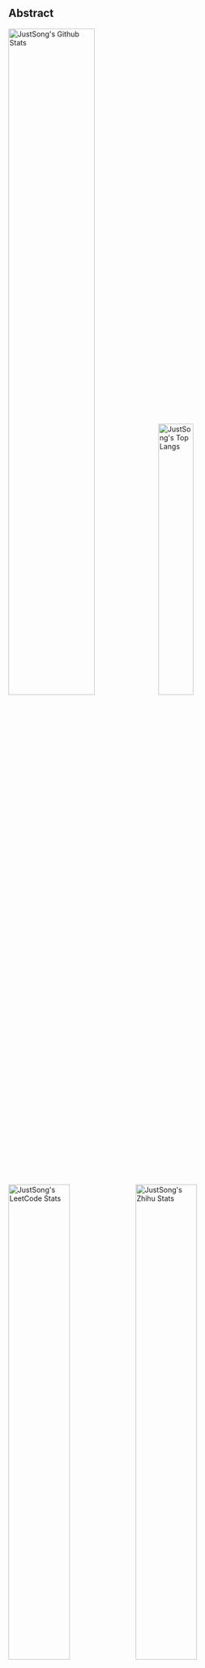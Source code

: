 ## Abstract
<p>
  <img src="https://github-readme-stats.vercel.app/api?username=songquanpeng&show_icons=true&hide_border=true" alt="JustSong's Github Stats" width="58%" />
  <img src="https://github-readme-stats.vercel.app/api/top-langs/?username=songquanpeng&layout=compact&hide_border=true&langs_count=10" alt="JustSong's Top Langs" width="37%" /> 
</p>

<p>
  <img src="https://stats.justsong.cn/api/leetcode/?username=quanpeng&theme=light" alt="JustSong's LeetCode Stats" width="49%" />
  <img src="https://stats.justsong.cn/api/zhihu/?username=songwonderful&theme=light" alt="JustSong's Zhihu Stats" width="49%" /> 
</p>

*Cards provided by [https://github.com/songquanpeng/stats-cards](https://github.com/songquanpeng/stats-cards).*

## Top Projects
|Project|Description|Stars|
|:--|:--|:--|
|[message-pusher](https://github.com/songquanpeng/message-pusher)|搭建专属于你的微信消息推送服务，支持 Markdown，支持发送邮件消息，可以选择部署在 Heroku 上，无需自己的服务器。|`535⭐`|
|[go-file](https://github.com/songquanpeng/go-file)|基于 Go 的文件分享工具，仅单可执行文件，开箱即用，内置图床和视频播放页面. File sharing tool based on Go.|`354⭐`|
|[stats-cards](https://github.com/songquanpeng/stats-cards)|在 README 中展示你在知乎，GitHub，B 站，LeetCode，掘金，CSDN，牛客等网站的数据，服务部署在 Vercel 上，保证服务稳定。Show your LeetCode & GitHub stats in GitHub Profile.|`76⭐`|
|[pronunciation-corrector](https://github.com/songquanpeng/pronunciation-corrector)|拯救你的英语发音，告别因发音错误带来的尴尬！|`69⭐`|
|[blog](https://github.com/songquanpeng/blog)|基于 Node.js 的个人博客系统|`32⭐`|
|[battle-city](https://github.com/songquanpeng/battle-city)|基于 TypeScript 的《坦克大战》的非标准实现。Yet another Battle City implemented in TypeScript.|`21⭐`|
|[microblog](https://github.com/songquanpeng/microblog)|基于 Go 的个人微博客，一个供你闲言碎语的地方|`16⭐`|
|[v2ex-clone](https://github.com/songquanpeng/v2ex-clone)|V2ex 风格的论坛程序. V2ex's Node.js clone.|`16⭐`|
|[L2M-GAN](https://github.com/songquanpeng/L2M-GAN)|Unofficial PyTorch implementation of "L2M-GAN: Learning To Manipulate Latent Space Semantics for Facial Attribute Editing".|`14⭐`|
|[lan-share](https://github.com/songquanpeng/lan-share)|基于 Node.js 的文件分享工具. File sharing tool. |`13⭐`|

## Recent Updates
|Project|Description|Last Update|
|:--|:--|:--|
|[songquanpeng](https://github.com/songquanpeng/songquanpeng)|Automatic update your GitHub readme profile with Github Actions.|![2022-08-14 00:54:15](https://img.shields.io/badge/2022--08--14-00%3A54%3A15-brightgreen?style=flat-square)|
|[gofile-launcher](https://github.com/songquanpeng/gofile-launcher)|为 Go File 制作的启动器|![2022-08-11 19:20:31](https://img.shields.io/badge/2022--08--11-19%3A20%3A31-brightgreen?style=flat-square)|
|[go-file](https://github.com/songquanpeng/go-file)|基于 Go 的文件分享工具，仅单可执行文件，开箱即用，内置图床和视频播放页面. File sharing tool based on Go.|![2022-08-08 19:06:20](https://img.shields.io/badge/2022--08--08-19%3A06%3A20-brightgreen?style=flat-square)|
|[learn-cpp](https://github.com/songquanpeng/learn-cpp)|学习 C++|![2022-08-07 17:54:57](https://img.shields.io/badge/2022--08--07-17%3A54%3A57-brightgreen?style=flat-square)|
|[message-pusher](https://github.com/songquanpeng/message-pusher)|搭建专属于你的微信消息推送服务，支持 Markdown，支持发送邮件消息，可以选择部署在 Heroku 上，无需自己的服务器。|![2022-07-30 11:32:05](https://img.shields.io/badge/2022--07--30-11%3A32%3A05-brightgreen?style=flat-square)|
|[blog](https://github.com/songquanpeng/blog)|基于 Node.js 的个人博客系统|![2022-07-30 11:24:23](https://img.shields.io/badge/2022--07--30-11%3A24%3A23-brightgreen?style=flat-square)|
|[pytorch-template](https://github.com/songquanpeng/pytorch-template)|To be the world's best PyTorch project template.|![2022-07-25 10:40:18](https://img.shields.io/badge/2022--07--25-10%3A40%3A18-brightgreen?style=flat-square)|
|[http-server](https://github.com/songquanpeng/http-server)|Yet another HTTP server implemented in C++|![2022-07-23 23:08:51](https://img.shields.io/badge/2022--07--23-23%3A08%3A51-brightgreen?style=flat-square)|
|[go-text](https://github.com/songquanpeng/go-text)|基于 Go 的终端风格在线聊天工具，仅单可执行文件，开箱即用. Go based terminal-style chat room.|![2022-07-22 20:50:47](https://img.shields.io/badge/2022--07--22-20%3A50%3A47-brightgreen?style=flat-square)|
|[stats-cards](https://github.com/songquanpeng/stats-cards)|在 README 中展示你在知乎，GitHub，B 站，LeetCode，掘金，CSDN，牛客等网站的数据，服务部署在 Vercel 上，保证服务稳定。Show your LeetCode & GitHub stats in GitHub Profile.|![2022-07-20 15:00:41](https://img.shields.io/badge/2022--07--20-15%3A00%3A41-brightgreen?style=flat-square)|



*Last updated on: 2022-08-14 00:54:45*
